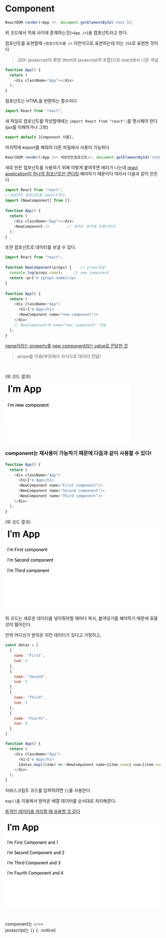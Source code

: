 # Component

```javascript
ReactDOM.render(<App />, document.getElementById('root'));
  ```

위 코드에서 꺽쇄 사이에 존재하는것(`<App />`)을 컴포넌트라고 한다.

컴포넌트를 표현할때 `<컴포넌트이름 />` 이런식으로 표현하는데 이는 `JSX`로 표현한 것이다

> JSX: javascript의 확장 (html과 javascript의 조합)으로 react에서 나온 개념

```javascript
function App() {
  return (
    <div className="App"></div>
  );
}
```

컴포넌트는 HTML을 반환하는 함수이다

```javascript
import React from "react";
```

새 파일로 컴포넌트를 작성할때에는 `import React from "react";`를 명시해야 한다 (jsx를 이해하거나 그외)

```javascript
export default [Component 이름];
```

마지막에 export를 해줘야 다른 파일에서 사용이 가능하다

```javascript
ReactDOM.render(<App />< 새로만든컴포넌트/>, document.getElementById('root'));
  ```

새로 만든 컴포넌트를 사용하기 위해 이렇게 붙여주면 에러가 나는데 <u>react application이 하나의 컴포넌트만 랜더링</u> 해야하기 때문이다 따라서 다음과 같이 만든다

```javascript
import React from "react";
//새로만든 컴포넌트를 import한다
import [NewComponent] from [];

function App() {
  return (
    <div className="App"></div>
    <NewComponent />        // 원하는 위치에 포함시킨다
  );
}
```

또한 컴포넌트로 데이터를 보낼 수 있다.

```javascript
import React from "react";

function NewComponent(props) {    // props전달
  console.log(props.name);     // new component
  return <p>I'm {props.name}</p>
}

function App() {
  return (
    <div className="App">
      <h1>I'm App</h1>
      <NewComponent name="new component"/>  
    </div>
    // NewComponent에 name="new component" 전달
  );
}
```


<u>name이라는 property를</u> <u>new component라는 value로 전달한 것</u>

> props를 이용(부모에서 자식으로 데이터 전달)

<br>

(위 코드 결과)  
![component](./img/component.png)  


### component는 재사용이 가능하기 때문에 다음과 같이 사용할 수 있다!

<NewComponent name="First component"/>  
      <NewComponent name="Second component"/>  
      <NewComponent name="Third component"/>  

```javascript
function App() {
  return (
    <div className="App">
      <h1>I'm App</h1>
      <NewComponent name="First component"/>  
      <NewComponent name="Second component"/>  
      <NewComponent name="Third component"/>  
    </div>
  );
}
```

(위 코드 결과)  
![component](./img/component2.png)  

위 코드는 새로운 데이터를 넣어줘야할 때마다 복사, 붙여넣기를 해야하기 때문에 효율성이 떨어진다.


만약 어디선가 받아온 이런 데이터가 있다고 가정하고,
```javascript
const datas = [
  {
    name: "First",
    num: 1
  },
  {
    name: "Second",
    num: 2
  },
  {
    name: "Third",
    num: 3
  },
  {
    name: "Fourth",
    num: 4
  }
]
```


```javascript
function App() {
  return (
    <div className="App">
      <h1>I'm App</h1>
      {datas.map((itme) => <NewComponent name={itme.name} num={item.num}/>)}
    </div>
  );
}
```
자바스크립트 코드를 입력하려면 `{}`를 사용한다  

`map()`을 이용해서 받아온 배열 데이터를 순서대로 처리해준다.  

<u>동적인 데이터를 처리할 때 유용할 것 같다</u>

![component3](./img/component3.png)

<br>

component는 `</ㅠ>`  
javascript는 `{}`
{: .notice}

